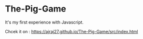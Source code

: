 # The-Pig-Game
It's my first experience with Javascript.

Chcek it on : https://ajraj27.github.io/The-Pig-Game/src/index.html

